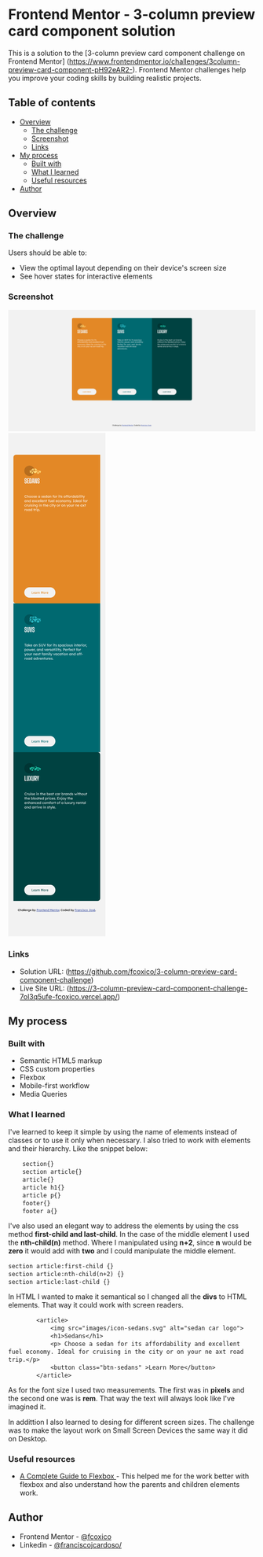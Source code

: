 # Frontend Mentor - 3-column preview card component solution 

This is a solution to the [3-column preview card component challenge on Frontend Mentor] 
(https://www.frontendmentor.io/challenges/3column-preview-card-component-pH92eAR2-). Frontend Mentor challenges help you improve your coding skills by building realistic projects. 


## Table of contents

- [Overview](#overview)
  - [The challenge](#the-challenge)
  - [Screenshot](#screenshot)
  - [Links](#links)
- [My process](#my-process)
  - [Built with](#built-with)
  - [What I learned](#what-i-learned)
  - [Useful resources](#useful-resources)
- [Author](#author)

## Overview

### The challenge

Users should be able to:

- View the optimal layout depending on their device's screen size
- See hover states for interactive elements

### Screenshot

![Desktop Screenshot](screenshot/desktop.png)
![Mobile Screenshot](screenshot/mobile.png)


### Links

- Solution URL: (https://github.com/fcoxico/3-column-preview-card-component-challenge)
- Live Site URL: (https://3-column-preview-card-component-challenge-7ol3q5ufe-fcoxico.vercel.app/)

## My process

### Built with

- Semantic HTML5 markup
- CSS custom properties
- Flexbox
- Mobile-first workflow
- Media Queries

### What I learned

I've learned to keep it simple by using the name of elements instead of classes or to use it only when necessary. I also tried to work with elements and their hierarchy. Like the snippet below:

```
    section{}
    section article{}
    article{}
    article h1{}
    article p{}
    footer{}
    footer a{}
```

I've also used an elegant way to address the elements by using the css method **first-child  and last-child**. In the case of the middle element I used the **nth-child(n)** method. Where I manipulated using **n+2**, since **n** would be **zero** it would add with **two** and I could manipulate the middle element.

```
section article:first-child {}
section article:nth-child(n+2) {}
section article:last-child {}
```
In HTML I wanted to make it semantical so I changed all the **divs** to HTML elements. That way it could work with screen readers. 


```
        <article>
            <img src="images/icon-sedans.svg" alt="sedan car logo">
            <h1>Sedans</h1>
            <p> Choose a sedan for its affordability and excellent fuel economy. Ideal for cruising in the city or on your ne axt road trip.</p>
            <button class="btn-sedans" >Learn More</button>
        </article>
```


As for the font size I used two measurements. The first was in **pixels** and the second one was is **rem**. That way the text will always look like I've imagined it.

In addittion I also learned to desing for different screen sizes. The challenge was to make the layout work on Small Screen Devices the same way it did on Desktop. 

### Useful resources

- [A Complete Guide to Flexbox
](https://css-tricks.com/snippets/css/a-guide-to-flexbox/) - This helped me for the work better with flexbox and also understand how the parents and children elements work.

## Author

- Frontend Mentor - [@fcoxico](https://www.frontendmentor.io/profile/fcoxico)
- Linkedin - [@franciscojcardoso/](https://www.linkedin.com/in/franciscojcardoso)

